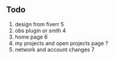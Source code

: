 ## Todo

1. design from fiverr 5
3. obs plugin or smth 4
4. home page 6
5. my projects and open projects page ?
6. network and account changes 7